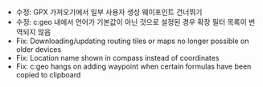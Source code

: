 ##
- 수정: GPX 가져오기에서 일부 사용자 생성 웨이포인트 건너뛰기
- 수정: c:geo 내에서 언어가 기본값이 아닌 것으로 설정된 경우 확장 필터 목록이 번역되지 않음
- Fix: Downloading/updating routing tiles or maps no longer possible on older devices
- Fix: Location name shown in compass instead of coordinates
- Fix: c:geo hangs on adding waypoint when certain formulas have been copied to clipboard
